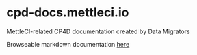 # cpd-docs.mettleci.io
MettleCI-related CP4D documentation created by Data Migrators

Browseable markdown documentation [here](source-markdown/testing-datastage-flows.md)